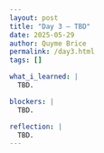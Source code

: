 ```yaml
---
layout: post
title: "Day 3 – TBD"
date: 2025-05-29
author: Quyme Brice
permalink: /day3.html
tags: []

what_i_learned: |
  TBD.

blockers: |
  TBD.

reflection: |
  TBD.
---
```

